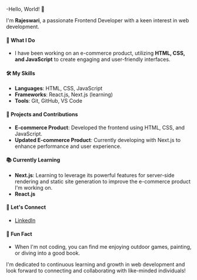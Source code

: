 -Hello, World! 👋

I'm **Rajeswari**, a passionate Frontend Developer with a keen interest in web development. 
#### 💼 What I Do
- I have been working on an e-commerce product, utilizing **HTML, CSS, and JavaScript** to create engaging and user-friendly interfaces.

#### 🛠️ My Skills
- **Languages**: HTML, CSS, JavaScript
- **Frameworks**: React.js, Next.js (learning)
- **Tools**: Git, GitHub, VS Code

#### 🌟 Projects and Contributions
- **E-commerce Product**: Developed the frontend using HTML, CSS, and JavaScript.
- **Updated E-commerce Product**: Currently developing with Next.js to enhance performance and user experience.

#### 📚 Currently Learning
- **Next.js**: Learning to leverage its powerful features for server-side rendering and static site generation to improve the e-commerce product I'm working on.
- **React.js**
#### 🤝 Let's Connect
- [LinkedIn](https://www.linkedin.com/in/rajeswari-pakkiadoss/)

#### 🎨 Fun Fact
- When I'm not coding, you can find me enjoying outdoor games, painting, or diving into a good book.

I'm dedicated to continuous learning and growth in web development and look forward to connecting and collaborating with like-minded individuals!


<!---
pakkiadossraji/pakkiadossraji is a ✨ special ✨ repository because its `README.md` (this file) appears on your GitHub profile.
You can click the Preview link to take a look at your changes.
--->
